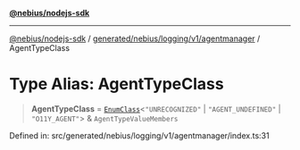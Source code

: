 [**@nebius/nodejs-sdk**](../../../../../../README.md)

---

[@nebius/nodejs-sdk](../../../../../../README.md) / [generated/nebius/logging/v1/agentmanager](../README.md) / AgentTypeClass

# Type Alias: AgentTypeClass

> **AgentTypeClass** = [`EnumClass`](../../../../../../runtime/protos/enum/type-aliases/EnumClass.md)\<`"UNRECOGNIZED"` \| `"AGENT_UNDEFINED"` \| `"O11Y_AGENT"`\> & `AgentTypeValueMembers`

Defined in: src/generated/nebius/logging/v1/agentmanager/index.ts:31
